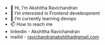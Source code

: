 - 👋 Hi, I’m Akshitha Ravichandran
- 👀 I’m interested in Frontend develeopment
- 🌱 I’m currently learning devops
- 📫 How to reach me
- linkedin - Akshitha Ravichandran
- mailid - ravichandranakshitha@gmail.com


<!---
akshitha-ai/akshitha-ai is a ✨ special ✨ repository because its `README.md` (this file) appears on your GitHub profile.
You can click the Preview link to take a look at your changes.
--->
